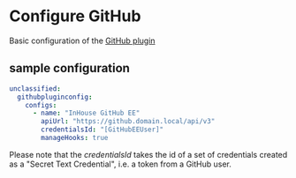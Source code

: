 # Configure GitHub

Basic configuration of the [GitHub plugin](https://wiki.jenkins.io/display/JENKINS/GitHub+Plugin)

## sample configuration

```yaml
unclassified:
  githubpluginconfig:
    configs:
      - name: "InHouse GitHub EE"
        apiUrl: "https://github.domain.local/api/v3"
        credentialsId: "[GitHubEEUser]"
        manageHooks: true
```

Please note that the _credentialsId_ takes the id of a set of credentials created as a "Secret Text Credential", i.e. a token from a GitHub user.
